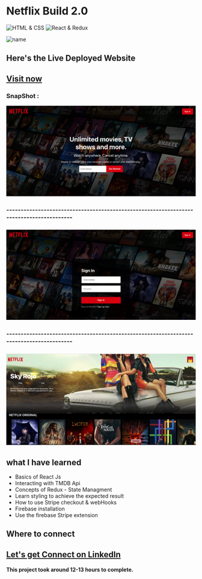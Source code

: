 # Netflix Build 2.0 

![HTML & CSS](https://img.shields.io/badge/HTML-CSS-green)
![React & Redux](https://img.shields.io/badge/React-Redux-orange)

![name](https://img.shields.io/badge/By-Kriti--Sharma-lightgrey)

## Here's the Live Deployed Website
## [Visit now]()

### SnapShot : 
![p](./src/assests/Screenshot%202023-01-24%20at%203.34.02%20PM.png)
### ----------------------------------------------------------------------------------------
###  ![p](./src/assests/Screenshot%202023-01-24%20at%203.34.17%20PM.png)
### ----------------------------------------------------------------------------------------
###  ![p](./src/assests/Screenshot%202023-01-24%20at%203.32.13%20PM.png)

## what I have learned
- Basics of React Js
- Interacting with TMDB Api
- Concepts of Redux - State Managment
- Learn styling to achieve the expected result
- How to use Stripe checkout & webHooks
- Firebase installation
- Use the firebase Stripe extension


## Where to connect
## [Let's get Connect on LinkedIn](https://www.linkedin.com/in/kriti-sharma-1b5a60169/) 


#### This project took around 12-13 hours to complete.
